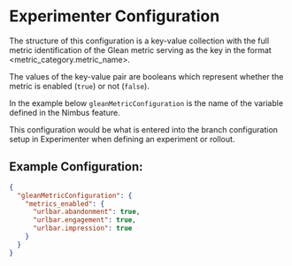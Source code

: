 # Experimenter Configuration

The structure of this configuration is a key-value collection with the full metric identification of the Glean metric serving as the key in the format <metric_category.metric_name>.

The values of the key-value pair are booleans which represent whether the metric is enabled (`true`) or not (`false`).

In the example below `gleanMetricConfiguration` is the name of the variable defined in the Nimbus feature.

This configuration would be what is entered into the branch configuration setup in Experimenter when defining an experiment or rollout.

## Example Configuration:

```json
{
  "gleanMetricConfiguration": {
    "metrics_enabled": {
      "urlbar.abandonment": true,
      "urlbar.engagement": true,
      "urlbar.impression": true
    }
  }
}
```
